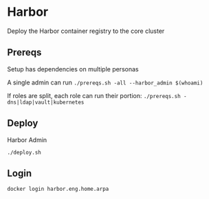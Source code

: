 # Harbor

Deploy the Harbor container registry to the core cluster

## Prereqs

Setup has dependencies on multiple personas

A single admin can run 
`./prereqs.sh -all --harbor_admin $(whoami)`

If roles are split, each role can run their portion:
`./prereqs.sh -dns|ldap|vault|kubernetes`


## Deploy

Harbor Admin
```
./deploy.sh
```

## Login
```
docker login harbor.eng.home.arpa
```